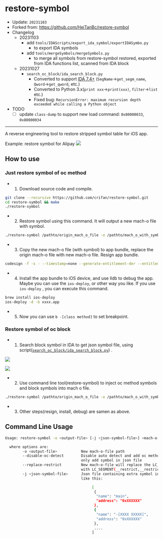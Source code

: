 # restore-symbol

* Update: `20231103`
* Forked from: https://github.com/HeiTanBc/restore-symbol
* Changelog
  * 20231103
    * add `tools/IDAScripts/export_ida_symbol/exportIDASymbo.py`
      * to export IDA symbols
    * add `tools/mergeSymbols/mergeSymbols.py`
      * to merge all symbols from restore-symbol restored, exported from IDA functions list, scanned from IDA block
  * 20231027
    * `search_oc_block/ida_search_block.py`
      * Converted to support [IDA 7.4+](https://hex-rays.com/products/ida/support/ida74_idapython_no_bc695_porting_guide.shtml) (`SegName`->`get_segm_name`, `Qword`->`get_qword`, etc.)
      * Converted to Python 3.x(`print xxx`->`print(xxx)`, `filter`->`list` etc.)
      * Fixed bug: `RecursionError: maximum recursion depth exceeded while calling a Python object`
* TODO
  * [ ] update `class-dump` to support new load command: `0x80000033`, `0x80000034`

---

A reverse engineering tool to restore stripped symbol table for iOS app.

Example: restore symbol for Alipay
![](picture/after_restore.jpeg)

## How to use

### Just restore symbol of oc method

- 1. Download source code and compile.

```bash
git clone --recursive https://github.com/crifan/restore-symbol.git
cd restore-symbol && make
./restore-symbol
```

- 2. Restore symbol using this command. It will output a new mach-o file with symbol.

```bash
./restore-symbol /pathto/origin_mach_o_file -o /pathto/mach_o_with_symbol 
```

- 3. Copy the new mach-o file (with symbol) to app bundle, replace the origin mach-o file with new mach-o file. Resign app bundle.

```bash
codesign -f -s - --timestamp=none --generate-entitlement-der --entitlement ./xxxx.app.xcent ./xxxx.app
```

- 4. Install the app bundle to iOS device, and use lldb to debug the app. Maybe you can use the ```ios-deploy```, or other way you like. If you use ```ios-deploy``` , you can execute this command.

```bash
brew install ios-deploy
ios-deploy -d -b xxxx.app
```

- 5. Now you can use ```b -[class method]``` to set breakpoint.

### Restore symbol of oc block

- 1. Search block symbol in IDA to get json symbol file, using script([`search_oc_block/ida_search_block.py`](./search_oc_block/ida_search_block.py)) .

![](http://blog.imjun.net/posts/restore-symbol-of-iOS-app/ida_result_position.png)

![](http://blog.imjun.net/posts/restore-symbol-of-iOS-app/ida_result_sample.jpg)

- 2. Use command line tool(restore-symbol) to inject oc method symbols and block symbols into mach o file.

```bash
./restore-symbol /pathto/origin_mach_o_file -o /pathto/mach_o_with_symbol -j /pathto/block_symbol.json
```

- 3. Other steps(resign, install, debug) are samen as above.

## Command Line Usage

```bash
Usage: restore-symbol -o <output-file> [-j <json-symbol-file>] <mach-o-file>

  where options are:
        -o <output-file>           New mach-o-file path
        --disable-oc-detect        Disable auto detect and add oc method into symbol table,
                                   only add symbol in json file
        --replace-restrict         New mach-o-file will replace the LC_SEGMENT(__RESTRICT,__restrict)
                                   with LC_SEGMENT(__restrict,__restrict) to close dylib inject protection
        -j <json-symbol-file>      Json file containing extra symbol info, the key is "name","address"
                                   like this:

                                        [
                                         {
                                          "name": "main",
                                          "address": "0xXXXXXX"
                                         },
                                         {
                                          "name": "-[XXXX XXXXX]",
                                          "address": "0xXXXXXX"
                                         },
                                         ....
                                        ]

```
